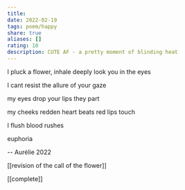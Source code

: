 ```yaml
---
title: 
date: 2022-02-19
tags: poem/happy 
share: true
aliases: []
rating: 10
description: CUTE AF - a pretty moment of blinding heat
---
```




I pluck a flower, 
inhale deeply
look you in the eyes

I cant resist
the allure 
of your gaze

my eyes drop
your lips
they part

my cheeks redden
heart beats
red lips touch

I flush 
blood rushes

euphoria

-- Aurélie 2022


[[revision of the call of the flower]]

[[complete]]